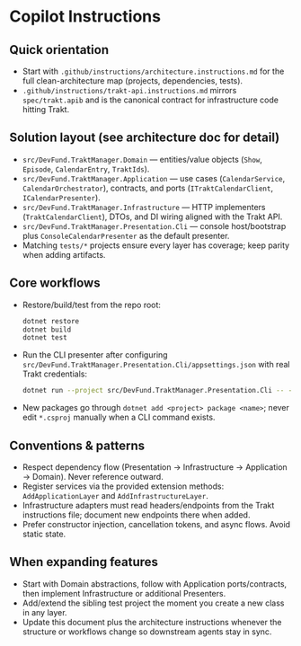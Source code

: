# Copilot Instructions

## Quick orientation
- Start with `.github/instructions/architecture.instructions.md` for the full clean-architecture map (projects, dependencies, tests).
- `.github/instructions/trakt-api.instructions.md` mirrors `spec/trakt.apib` and is the canonical contract for infrastructure code hitting Trakt.

## Solution layout (see architecture doc for detail)
- `src/DevFund.TraktManager.Domain` — entities/value objects (`Show`, `Episode`, `CalendarEntry`, `TraktIds`).
- `src/DevFund.TraktManager.Application` — use cases (`CalendarService`, `CalendarOrchestrator`), contracts, and ports (`ITraktCalendarClient`, `ICalendarPresenter`).
- `src/DevFund.TraktManager.Infrastructure` — HTTP implementers (`TraktCalendarClient`), DTOs, and DI wiring aligned with the Trakt API.
- `src/DevFund.TraktManager.Presentation.Cli` — console host/bootstrap plus `ConsoleCalendarPresenter` as the default presenter.
- Matching `tests/*` projects ensure every layer has coverage; keep parity when adding artifacts.

## Core workflows
- Restore/build/test from the repo root:
  ```bash
  dotnet restore
  dotnet build
  dotnet test
  ```
- Run the CLI presenter after configuring `src/DevFund.TraktManager.Presentation.Cli/appsettings.json` with real Trakt credentials:
  ```bash
  dotnet run --project src/DevFund.TraktManager.Presentation.Cli -- --start=2024-01-01 --days=7
  ```
- New packages go through `dotnet add <project> package <name>`; never edit `*.csproj` manually when a CLI command exists.

## Conventions & patterns
- Respect dependency flow (Presentation → Infrastructure → Application → Domain). Never reference outward.
- Register services via the provided extension methods: `AddApplicationLayer` and `AddInfrastructureLayer`.
- Infrastructure adapters must read headers/endpoints from the Trakt instructions file; document new endpoints there when added.
- Prefer constructor injection, cancellation tokens, and async flows. Avoid static state.

## When expanding features
- Start with Domain abstractions, follow with Application ports/contracts, then implement Infrastructure or additional Presenters.
- Add/extend the sibling test project the moment you create a new class in any layer.
- Update this document plus the architecture instructions whenever the structure or workflows change so downstream agents stay in sync.
